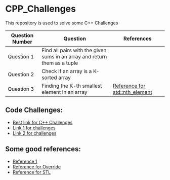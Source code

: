 # CPP_Challenges

This repository is used to solve some C++ Challenges

| Question Number  | Question | References |
| ------------- | ------------- | ------------- |
| Question 1 | Find all pairs with the given sums in an array and return them as a tuple |
| Question 2 | Check if an array is a K-sorted array |
| Question 3 | Finding the K-th smallest element in an array | [Reference for std::nth_element](https://www.geeksforgeeks.org/stdnth_element-in-cpp/) |

## Code Challenges:

- [Best link for C++ Challenges](https://www.techiedelight.com/data-structures-and-algorithms-interview-questions-stl/)
- [Link 1 for challenges](https://cplusplus.happycodings.com/data-structures/index.html)
- [Link 2 for challenges](https://www.cprogramming.com/challenge.html?inl=nv)

## Some good references:

- [Reference 1](http://www.cplusplus.com/doc/tutorial/)
- [Reference for Override](https://www.geeksforgeeks.org/override-keyword-c/)
- [Reference for STL](https://www.geeksforgeeks.org/the-c-standard-template-library-stl/)